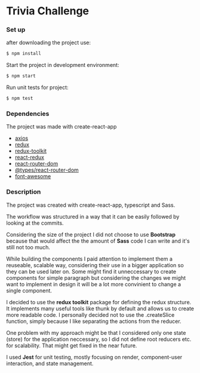 # Trivia Challenge

### Set up

after downloading the project use:

```bash
$ npm install
```

Start the project in development environment:

```bash
$ npm start
```

Run unit tests for project:

```bash
$ npm test
```

### Dependencies

The project was made with create-react-app

- [axios](https://axios-http.com/)
- [redux](https://redux.js.org/introduction/installation)
- [redux-toolkit](https://redux.js.org/introduction/installation)
- [react-redux](https://react-redux.js.org/)
- [react-router-dom](https://reactrouter.com/web/guides/quick-start)
- [@types/react-router-dom](https://www.npmjs.com/package/@types/react-router-dom)
- [font-awesome](https://fontawesome.com/v5.15/how-to-use/on-the-web/using-with/react)

### Description

The project was created with create-react-app, typescript and Sass.

The workflow was structured in a way that it can be easily followed by looking at the commits.

Considering the size of the project I did not choose to use **Bootstrap** because that would affect the the amount of **Sass** code I can write and it's still not too much.

While building the components I paid attention to implement them a reuseable, scalable way, considering their use in a bigger application so they can be used later on. Some might find it unneccessary to create components for simple paragraph but considering the changes we might want to implement in design it will be a lot more convinient to change a single component.

I decided to use the **redux toolkit** package for defining the redux structure. It implements many useful tools like thunk by default and allows us to create more readable code. I personally decided not to use the .createSlice function, simply because I like separating the actions from the reducer.

One problem with my approach might be that I considered only one state (store) for the application neccessary, so I did not define root reducers etc. for scalability. That might get fixed in the near future.

I used **Jest** for unit testing, mostly focusing on render, component-user interaction, and state management.
